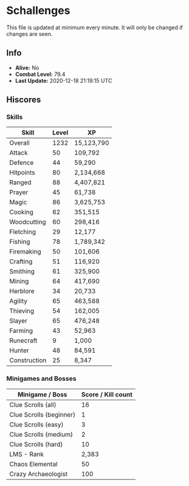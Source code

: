# Schallenges

This file is updated at minimum every minute. It will only be changed if changes are seen.

## Info

 - **Alive:** No
 - **Combat Level:** 79.4
 - **Last Update:** 2020-12-18 21:19:15 UTC

## Hiscores

### Skills

| Skill | Level | XP |
|--|--|--|
| Overall | 1232 | 15,123,790 |
| Attack | 50 | 109,792 |
| Defence | 44 | 59,290 |
| Hitpoints | 80 | 2,134,668 |
| Ranged | 88 | 4,407,821 |
| Prayer | 45 | 61,738 |
| Magic | 86 | 3,625,753 |
| Cooking | 62 | 351,515 |
| Woodcutting | 60 | 298,416 |
| Fletching | 29 | 12,177 |
| Fishing | 78 | 1,789,342 |
| Firemaking | 50 | 101,606 |
| Crafting | 51 | 116,920 |
| Smithing | 61 | 325,900 |
| Mining | 64 | 417,690 |
| Herblore | 34 | 20,733 |
| Agility | 65 | 463,588 |
| Thieving | 54 | 162,005 |
| Slayer | 65 | 476,248 |
| Farming | 43 | 52,963 |
| Runecraft | 9 | 1,000 |
| Hunter | 48 | 84,591 |
| Construction | 25 | 8,347 |

### Minigames and Bosses

| Minigame / Boss | Score / Kill count |
|--|--|
| Clue Scrolls (all) | 16 |
| Clue Scrolls (beginner) | 1 |
| Clue Scrolls (easy) | 3 |
| Clue Scrolls (medium) | 2 |
| Clue Scrolls (hard) | 10 |
| LMS - Rank | 2,383 |
| Chaos Elemental | 50 |
| Crazy Archaeologist | 100 |
